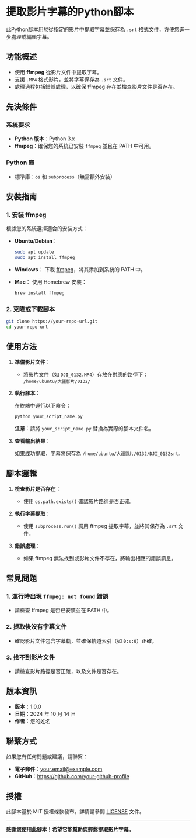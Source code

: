 
# 提取影片字幕的Python腳本

此Python腳本用於從指定的影片中提取字幕並保存為 `.srt` 格式文件，方便您進一步處理或編輯字幕。

## 功能概述

- 使用 **ffmpeg** 從影片文件中提取字幕。
- 支援 `.MP4` 格式影片，並將字幕保存為 `.srt` 文件。
- 處理過程包括錯誤處理，以確保 ffmpeg 存在並檢查影片文件是否存在。

## 先決條件

### 系統要求
- **Python 版本**：Python 3.x
- **ffmpeg**：確保您的系統已安裝 `ffmpeg` 並且在 PATH 中可用。

### Python 庫
- 標準庫：`os` 和 `subprocess`（無需額外安裝）

## 安裝指南

### 1. 安裝 ffmpeg

根據您的系統選擇適合的安裝方式：

- **Ubuntu/Debian**：
  ```bash
  sudo apt update
  sudo apt install ffmpeg
  ```

- **Windows**：
  下載 [ffmpeg](https://ffmpeg.org/download.html)，將其添加到系統的 PATH 中。

- **Mac**：
  使用 Homebrew 安裝：
  ```bash
  brew install ffmpeg
  ```

### 2. 克隆或下載腳本

```bash
git clone https://your-repo-url.git
cd your-repo-url
```

## 使用方法

1. **準備影片文件**：

   - 將影片文件（如 `DJI_0132.MP4`）存放在對應的路徑下：  
     `/home/ubuntu/大疆影片/0132/`

2. **執行腳本**：

   在終端中運行以下命令：

   ```bash
   python your_script_name.py
   ```

   **注意**：請將 `your_script_name.py` 替換為實際的腳本文件名。

3. **查看輸出結果**：

   如果成功提取，字幕將保存為 `/home/ubuntu/大疆影片/0132/DJI_0132srt`。

## 腳本邏輯

1. **檢查影片是否存在**：
   - 使用 `os.path.exists()` 確認影片路徑是否正確。

2. **執行字幕提取**：
   - 使用 `subprocess.run()` 調用 ffmpeg 提取字幕，並將其保存為 `.srt` 文件。

3. **錯誤處理**：
   - 如果 ffmpeg 無法找到或影片文件不存在，將輸出相應的錯誤訊息。

## 常見問題

### 1. 運行時出現 `ffmpeg: not found` 錯誤
- 請檢查 ffmpeg 是否已安裝並在 PATH 中。

### 2. 提取後沒有字幕文件
- 確認影片文件包含字幕軌，並確保軌道索引（如 `0:s:0`）正確。

### 3. 找不到影片文件
- 請檢查影片路徑是否正確，以及文件是否存在。

## 版本資訊

- **版本**：1.0.0
- **日期**：2024 年 10 月 14 日
- **作者**：您的姓名

## 聯繫方式

如果您有任何問題或建議，請聯繫：

- **電子郵件**：your.email@example.com
- **GitHub**：https://github.com/your-github-profile

## 授權

此腳本基於 MIT 授權條款發布。詳情請參閱 [LICENSE](LICENSE) 文件。

---

**感謝您使用此腳本！希望它能幫助您輕鬆提取影片字幕。**
